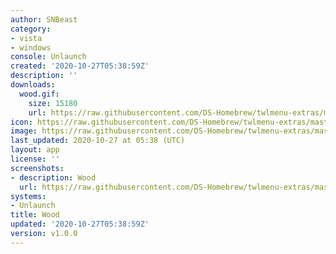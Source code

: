```yaml
---
author: SNBeast
category:
- vista
- windows
console: Unlaunch
created: '2020-10-27T05:38:59Z'
description: ''
downloads:
  wood.gif:
    size: 15180
    url: https://raw.githubusercontent.com/DS-Homebrew/twlmenu-extras/master/_nds/TWiLightMenu/unlaunch/backgrounds/wood.gif
icon: https://raw.githubusercontent.com/DS-Homebrew/twlmenu-extras/master/_nds/TWiLightMenu/unlaunch/backgrounds/wood.gif
image: https://raw.githubusercontent.com/DS-Homebrew/twlmenu-extras/master/_nds/TWiLightMenu/unlaunch/backgrounds/wood.gif
last_updated: 2020-10-27 at 05:38 (UTC)
layout: app
license: ''
screenshots:
- description: Wood
  url: https://raw.githubusercontent.com/DS-Homebrew/twlmenu-extras/master/_nds/TWiLightMenu/unlaunch/backgrounds/wood.gif
systems:
- Unlaunch
title: Wood
updated: '2020-10-27T05:38:59Z'
version: v1.0.0
---
```

